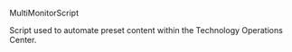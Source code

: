 MultiMonitorScript

Script used to automate preset content within the Technology Operations Center. 
